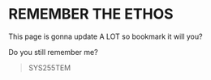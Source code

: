 # REMEMBER THE ETHOS
This page is gonna update A LOT so bookmark it will you?

Do you still remember me?
> SYS255TEM
